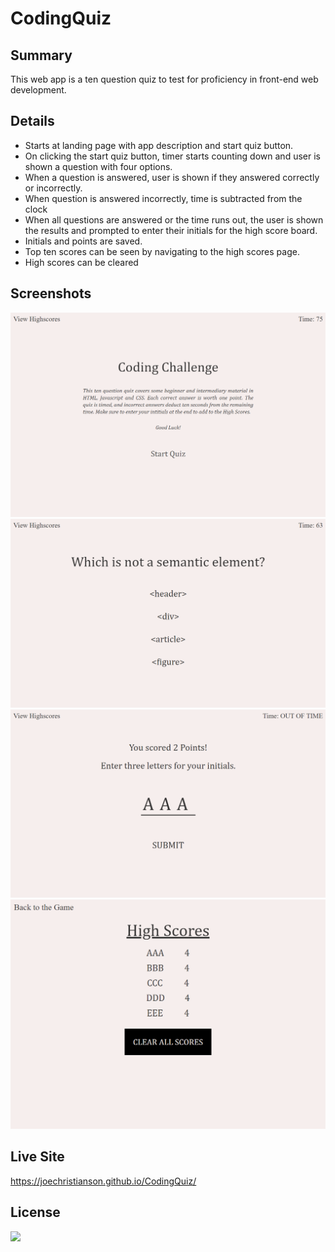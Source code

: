 # CodingQuiz

## Summary

This web app is a ten question quiz to test for proficiency in front-end web development.

## Details

- Starts at landing page with app description and start quiz button.
- On clicking the start quiz button, timer starts counting down and user is shown a question with four options.
- When a question is answered, user is shown if they answered correctly or incorrectly.
- When question is answered incorrectly, time is subtracted from the clock
- When all questions are answered or the time runs out, the user is shown the results and prompted to enter their initials for the high score board.
- Initials and points are saved.
- Top ten scores can be seen by navigating to the high scores page.
- High scores can be cleared


## Screenshots

![screenshot](./assets/screenshots/ss1.png)
![screenshot](./assets/screenshots/ss2.png)
![screenshot](./assets/screenshots/ss3.png)
![screenshot](./assets/screenshots/ss4.png)

## Live Site

https://joechristianson.github.io/CodingQuiz/

## License

![](https://img.shields.io/badge/License-MIT-yellowgreen)
